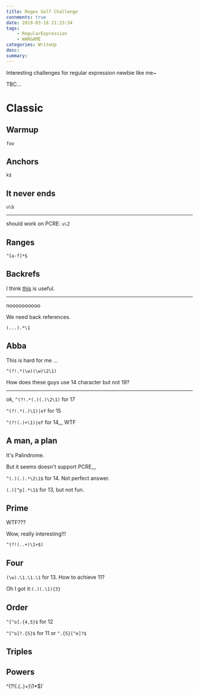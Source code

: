 ```yaml
---
title: Regex Golf Challenge
connments: true
date: 2019-03-18 21:23:34
tags: 
	- RegularExpression
	- WARGAME
categories: WriteUp
desc:
summary:
---
```


Interesting challenges for regular expression newbie like me~

TBC...

<!--more-->

# Classic

## Warmup

`foo`

## Anchors

`k$`

## It never ends

`u\b`

---

should work on PCRE: `u\Z`

## Ranges

`^[a-f]*$`

## Backrefs

I think [this](http://www.aihanyu.org/cncorpus/CpsTongji.aspx) is useful.

---

noooooooooo

We need back references.

`(...).*\1`

## Abba

This is hard for me ...

`^(?!.*(\w)(\w)\2\1)`

How does these guys use 14 character but not 19?

---

ok, `^(?!.*(.)(.)\2\1)` for 17

`^(?!.*(.)\1)|ef` for 15

`^(?!(.)+\1)|ef` for 14,,, WTF

## A man, a plan

It's Palindrome.

But it seems doesn't support PCRE,,,

`^(.)(.).*\2\1$` for 14. Not perfect answer.

`(.)[^p].*\1$` for 13, but not fun.

## Prime

WTF???

Wow, really interesting!!!

`^(?!(..+)\1+$)`

## Four

`(\w).\1.\1.\1` for 13. How to achieve 11?

Oh I got it:`(.)(.\1){3}`

## Order

`^[^o].{4,5}$` for 12

`^[^o]?.{5}$` for 11 or `^.{5}[^e]?$`

## Triples



## Powers

^(?!(.(..)+)\1*$)`